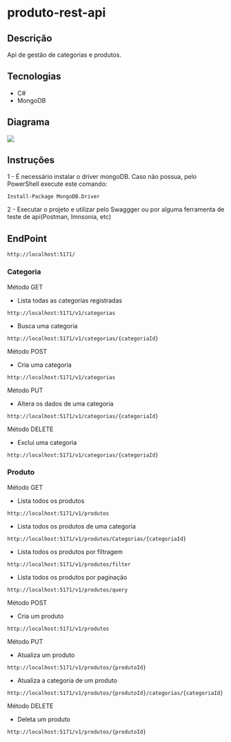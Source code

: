 # produto-rest-api

## Descrição
Api de gestão de categorias e produtos.

## Tecnologias
* C#
* MongoDB

## Diagrama
![](https://i.imgur.com/H7j6uLG.jpeg)

## Instruções
1 - É necessário instalar o driver mongoDB. Caso não possua, pelo PowerShell execute este comando:
```
Install-Package MongoDB.Driver
```
2 - Executar o projeto e utilizar pelo Swaggger ou por alguma ferramenta de teste de api(Postman, Imnsonia, etc)

## EndPoint
```
http://localhost:5171/
```
### Categoria
Método GET
* Lista todas as categorias registradas
```
http://localhost:5171/v1/categorias
```
* Busca uma categoria
```
http://localhost:5171/v1/categorias/{categoriaId}
```
Método POST
* Cria uma categoria
```
http://localhost:5171/v1/categorias
```
Método PUT
* Altera os dados de uma categoria
```
http://localhost:5171/v1/categorias/{categoriaId}
```
Método DELETE
* Exclui uma categoria
```
http://localhost:5171/v1/categorias/{categoriaId}
```
### Produto
Método GET
* Lista todos os produtos
```
http://localhost:5171/v1/produtos
```
* Lista todos os produtos de uma categoria
```
http://localhost:5171/v1/produtos/Categorias/{categoriaId}
```
* Lista todos os produtos por filtragem
```
http://localhost:5171/v1/produtos/filter
```
* Lista todos os produtos por paginação
```
http://localhost:5171/v1/produtos/query
```
Método POST
* Cria um produto
```
http://localhost:5171/v1/produtos
```
Método PUT
* Atualiza um produto
```
http://localhost:5171/v1/produtos/{produtoId}
```
* Atualiza a categoria de um produto
```
http://localhost:5171/v1/produtos/{produtoId}/categorias/{categoriaId}
```
Método DELETE
* Deleta um produto
```
http://localhost:5171/v1/produtos/{produtoId}
```

